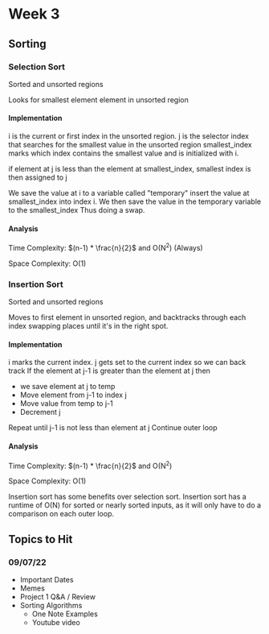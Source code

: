 # Week 3

## Sorting

### Selection Sort
Sorted and unsorted regions

Looks for smallest element element in unsorted region

#### Implementation
i is the current or first index in the unsorted region. 
j is the selector index that searches for the smallest value in the unsorted region
smallest_index marks which index contains the smallest value and is initialized with i. 

if element at j is less than the element at smallest_index, smallest index is then assigned to j

We save the value at i to a variable called "temporary"
insert the value at smallest_index into index i.
We then save the value in the temporary variable to the smallest_index
Thus doing a swap.

#### Analysis
Time Complexity: $(n-1) * \frac{n}{2}$ and O(N<sup>2</sup>) (Always)

Space Complexity: O(1)

### Insertion Sort
Sorted and unsorted regions

Moves to first element in unsorted region, and backtracks through each index swapping places until it's in the right spot.

#### Implementation

i marks the current index. 
j gets set to the current index so we can back track
If the element at j-1 is greater than the element at j then
- we save element at j to temp
- Move element from j-1 to index j
- Move value from temp to j-1
- Decrement j

Repeat until j-1 is not less than element at j
Continue outer loop

#### Analysis
Time Complexity: $(n-1) * \frac{n}{2}$ and O(N<sup>2</sup>)

Space Complexity: O(1)

Insertion sort has some benefits over selection sort. Insertion sort has a runtime of O(N) for sorted or nearly sorted inputs, as it will only have to do a comparison on each outer loop.

## Topics to Hit

### 09/07/22
- Important Dates
- Memes
- Project 1 Q&A / Review
- Sorting Algorithms
	- One Note Examples
	- Youtube video